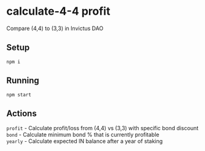 # calculate-4-4 profit
Compare (4,4) to (3,3) in Invictus DAO

## Setup

`npm i`

## Running

`npm start`

## Actions

`profit` - Calculate profit/loss from (4,4) vs (3,3) with specific bond discount   
`bond` - Calculate minimum bond % that is currently profitable   
`yearly` - Calculate expected IN balance after a year of staking

